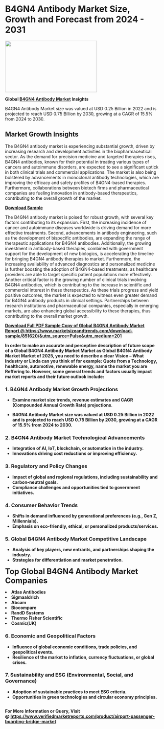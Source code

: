 <H1>B4GN4 Antibody Market Size, Growth and Forecast from 2024 - 2031</H1><img class="aligncenter size-medium wp-image-584254" src="https://thirdeyenews.in/wp-content/uploads/2024/09/Global-Market-Research-300x168.jpeg" alt="" width="300" height="168" /><p><strong>Global&nbsp;<a href="https://www.marketsizeandtrends.com/download-sample/851620/&amp;utm_source=Pulse&amp;utm_medium=201">B4GN4 Antibody Market</a> Insights</strong></p><p>B4GN4 Antibody Market size was valued at USD 0.25 Billion in 2022 and is projected to reach USD 0.75 Billion by 2030, growing at a CAGR of 15.5% from 2024 to 2030.</p><p><h2>Market Growth Insights</h2> <p>The B4GN4 antibody market is experiencing substantial growth, driven by increasing research and development activities in the biopharmaceutical sector. As the demand for precision medicine and targeted therapies rises, B4GN4 antibodies, known for their potential in treating various types of cancers and autoimmune disorders, are expected to see a significant uptick in both clinical trials and commercial applications. The market is also being bolstered by advancements in monoclonal antibody technologies, which are improving the efficacy and safety profiles of B4GN4-based therapies. Furthermore, collaborations between biotech firms and pharmaceutical companies are fueling innovation in antibody-based therapeutics, contributing to the overall growth of the market.</p> <p><strong><a href="#">Download Sample</a></strong></p> <p>The B4GN4 antibody market is poised for robust growth, with several key factors contributing to its expansion. First, the increasing incidence of cancer and autoimmune diseases worldwide is driving demand for more effective treatments. Second, advancements in antibody engineering, such as the development of bispecific antibodies, are expanding the range of therapeutic applications for B4GN4 antibodies. Additionally, the growing investment in antibody-based therapies, combined with government support for the development of new biologics, is accelerating the timeline for bringing B4GN4 antibody therapies to market. Furthermore, the increasing availability of advanced diagnostics and personalized medicine is further boosting the adoption of B4GN4-based treatments, as healthcare providers are able to target specific patient populations more effectively. Another critical factor is the growing number of clinical trials involving B4GN4 antibodies, which is contributing to the increase in scientific and commercial interest in these therapeutics. As these trials progress and yield positive outcomes, the market is expected to witness even greater demand for B4GN4 antibody products in clinical settings. Partnerships between research institutions and pharmaceutical companies, especially in emerging markets, are also enhancing global accessibility to these therapies, thus contributing to the overall market growth.</p> <p><strong><a href="#"></p><p><span class=""><strong>Download Full PDF Sample Copy of Global B4GN4 Antibody Market Report</strong> @ <a href="https://www.marketsizeandtrends.com/download-sample/851620/&amp;utm_source=Pulse&amp;utm_medium=201" target="_blank">https://www.marketsizeandtrends.com/download-sample/851620/&amp;utm_source=Pulse&amp;utm_medium=201</a></span></p><p>In order to make an accurate and perceptive description of future scope of a Global&nbsp;B4GN4 Antibody Market Market as Global&nbsp;B4GN4 Antibody Market Market of 2025, you need to describe a clear Vision &ndash; What Industry or Linda can you think of for example: Quote from a Technology, healthcare, automotive, renewable energy, name the market you are Reffering to. However, some general trends and factors usually impact market reports and their future outlook include:</p><h3>1.&nbsp;<strong>B4GN4 Antibody Market Growth Projections</strong></h3><ul><li>Examine market size trends, revenue estimates and CAGR (Compounded Annual Growth Rate) projections.</li><li><p>B4GN4 Antibody Market size was valued at USD 0.25 Billion in 2022 and is projected to reach USD 0.75 Billion by 2030, growing at a CAGR of 15.5% from 2024 to 2030.</p></li></ul><h3>2.&nbsp;<strong>B4GN4 Antibody Market Technological Advancements</strong></h3><ul><li>Integration of AI, IoT, blockchain, or automation in the industry.</li><li>Innovations driving cost reductions or improving efficiency.</li></ul><h3>3.&nbsp;<strong>Regulatory and Policy Changes</strong></h3><ul><li>Impact of global and regional regulations, including sustainability and carbon-neutral goals.</li><li>Compliance challenges and opportunities tied to government initiatives.</li></ul><h3>4.&nbsp;<strong>Consumer Behavior Trends</strong></h3><ul><li>Shifts in demand influenced by generational preferences (e.g., Gen Z, Millennials).</li><li>Emphasis on eco-friendly, ethical, or personalized products/services.</li></ul><h3>5.&nbsp;<strong>Global B4GN4 Antibody Market Competitive Landscape</strong></h3><ul><li>Analysis of key players, new entrants, and partnerships shaping the industry.</li><li>Strategies for differentiation and market penetration.</li></ul><p data-pm-slice="1 1 []"><span style="color: inherit; font-family: inherit; font-size: 25px;">Top Global B4GN4 Antibody Market Companies</span></p><div class="" data-test-id=""><p><li>Atlas Antibodies</li><li> Sigmaaldrich</li><li> Abcam</li><li> Biocompare</li><li> RandD Systems</li><li> Thermo Fisher Scientific</li><li> Cosmic(UK)</li></p></div><h3>6.&nbsp;<strong>Economic and Geopolitical Factors</strong></h3><ul><li>Influence of global economic conditions, trade policies, and geopolitical events.</li><li>Resilience of the market to inflation, currency fluctuations, or global crises.</li></ul><h3>7.&nbsp;<strong>Sustainability and ESG (Environmental, Social, and Governance)</strong></h3><ul><li>Adoption of sustainable practices to meet ESG criteria.</li><li>Opportunities in green technologies and circular economy principles.</li></ul><h2><strong style="font-size: 14px;">For More Information or Query, Visit @&nbsp;</strong><a style="background-color: #ffffff; font-size: 14px;" href="https://www.marketsizeandtrends.com/report/b4gn4-antibody-market/" target="_blank">https://www.verifiedmarketreports.com/product/airport-passenger-boarding-bridge-market</a></h2>

